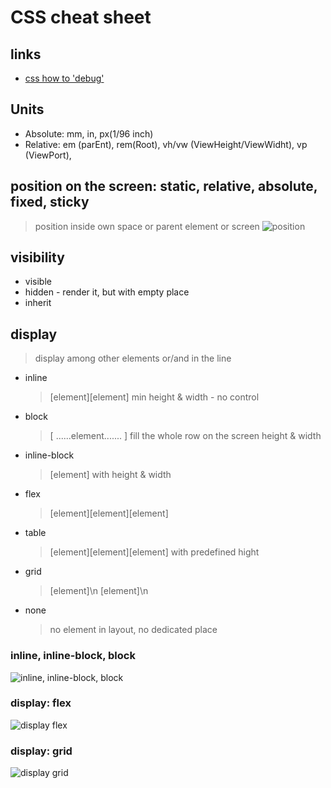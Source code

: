 # CSS cheat sheet
## links
* [css how to 'debug'](https://developer.mozilla.org/en-US/docs/Learn/CSS/Building_blocks/Debugging_CSS)

## Units
* Absolute: mm, in, px(1/96 inch)
* Relative: em (parEnt), rem(Root), vh/vw (ViewHeight/ViewWidht), vp (ViewPort), 

## position on the screen: static, relative, absolute, fixed, sticky
> position inside own space or parent element or screen
![position](https://github.com/cherkavi/cheat-sheet/assets/8113355/177299e2-3572-4038-9176-83b7be5b760f)

## visibility
* visible
* hidden - render it, but with empty place
* inherit

## display
> display among other elements or/and in the line
* inline
  > [element][element]
  > min height & width - no control 
* block
  > \[ ......element....... \]
  > fill the whole row on the screen
  > height & width
* inline-block
  > [element]
  > with height & width
* flex
  > [element][element][element]
* table 
  > [element][element][element]
  > with predefined hight
* grid
  > [element]\n 
  > [element]\n
* none   
  > no element in layout, no dedicated place 

### inline, inline-block, block
![inline, inline-block, block](https://github.com/cherkavi/cheat-sheet/assets/8113355/ef38affe-5241-40ce-a8ba-a312f08fb386)
### display: flex
![display flex](https://styleshout.com/wp-content/uploads/2019/04/17-flexbox-cheatsheet-1240x779.jpg)  
### display: grid
![display grid](https://i.redd.it/phlaefsgoeb71.png)  


